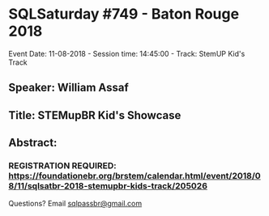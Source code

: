 # SQLSaturday #749 - Baton Rouge 2018
Event Date: 11-08-2018 - Session time: 14:45:00 - Track: StemUP Kid's Track
## Speaker: William Assaf
## Title: STEMupBR Kid's Showcase
## Abstract:
### REGISTRATION REQUIRED: https://foundationebr.org/brstem/calendar.html/event/2018/08/11/sqlsatbr-2018-stemupbr-kids-track/205026

Questions? Email sqlpassbr@gmail.com
